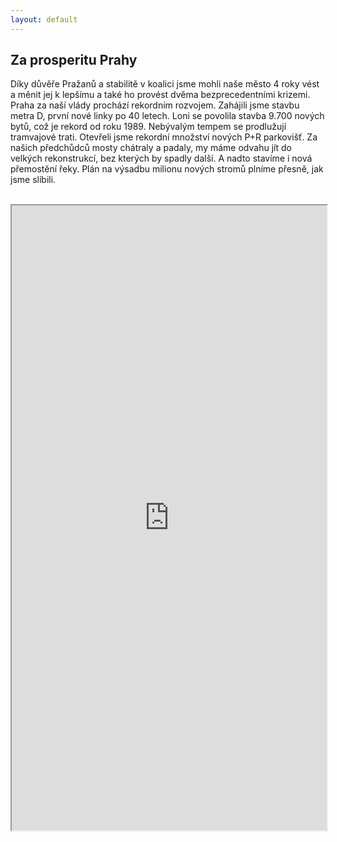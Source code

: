 ```yaml
---
layout: default
---
```

<div class="container container--default pt-8 lg:py-24">
    <section>
        <h1 class="head-alt-md md:head-alt-lg max-w-5xl mb-4">Za prosperitu Prahy</h1>
        <main class="mt-4">
	        <div class="content-block">
    	        <p>Díky důvěře Pražanů a stabilitě v koalici jsme mohli naše město 4 roky vést a měnit jej k lepšímu a také ho provést dvěma bezprecedentními krizemi. Praha za naší vlády prochází rekordním rozvojem. Zahájili jsme stavbu metra D, první nové linky po 40 letech. Loni se povolila stavba 9.700 nových bytů, což je rekord od roku 1989. Nebývalým tempem se prodlužují tramvajové trati. Otevřeli jsme rekordní množství nových P+R parkovišť. Za našich předchůdců mosty chátraly a padaly, my máme odvahu jít do velkých rekonstrukcí, bez kterých by spadly další. A nadto stavíme i nová přemostění řeky. Plán na výsadbu milionu nových stromů plníme přesně, jak jsme slíbili.</p>
	    <br /> 
            </div>
            <iframe src="https://www.google.com/maps/d/embed?mid=1D-vMBvu9hLGZMILSwhF4_rZa5d1EySCl&ehbc=2E312F" width="100%" height="1000"></iframe>
        </main>
    </section>
</div>
